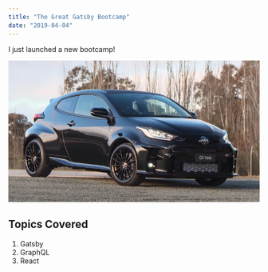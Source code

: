 ```yaml
---
title: "The Great Gatsby Bootcamp"
date: "2019-04-04"
---
```


I just launched a new bootcamp!

![Car](./car.webp)

## Topics Covered

1. Gatsby
2. GraphQL
3. React
